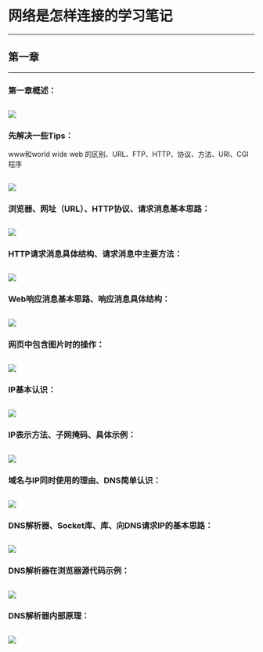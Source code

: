 # 网络是怎样连接的学习笔记
---
## 第一章
---
### 第一章概述：

![](https://github.com/wnz27/Computer-Science/blob/master/How%20Networks%20Work-s%20note/web1.jpeg)
---
### 先解决一些Tips：
www和world wide web 的区别、URL、FTP、HTTP、协议、方法、URI、CGI程序

![](https://github.com/wnz27/Computer-Science/blob/master/How%20Networks%20Work-s%20note/web2.jpeg)
---
### 浏览器、网址（URL）、HTTP协议、请求消息基本思路：

![](https://github.com/wnz27/Computer-Science/blob/master/How%20Networks%20Work-s%20note/3.jpeg)
---
### HTTP请求消息具体结构、请求消息中主要方法：

![](https://github.com/wnz27/Computer-Science/blob/master/How%20Networks%20Work-s%20note/4.jpeg)
---
### Web响应消息基本思路、响应消息具体结构：

![](https://github.com/wnz27/Computer-Science/blob/master/How%20Networks%20Work-s%20note/5.jpeg)
---
### 网页中包含图片时的操作：

![](https://github.com/wnz27/Computer-Science/blob/master/How%20Networks%20Work-s%20note/6.jpeg)
---
### IP基本认识：

![](https://github.com/wnz27/Computer-Science/blob/master/How%20Networks%20Work-s%20note/7.jpeg)
---
### IP表示方法、子网掩码、具体示例：

![](https://github.com/wnz27/Computer-Science/blob/master/How%20Networks%20Work-s%20note/8.jpeg)
---
### 域名与IP同时使用的理由、DNS简单认识：

![](https://github.com/wnz27/Computer-Science/blob/master/How%20Networks%20Work-s%20note/9.jpeg)
---
### DNS解析器、Socket库、库、向DNS请求IP的基本思路：

![](https://github.com/wnz27/Computer-Science/blob/master/How%20Networks%20Work-s%20note/10.jpeg)
---
### DNS解析器在浏览器源代码示例：

![](https://github.com/wnz27/Computer-Science/blob/master/How%20Networks%20Work-s%20note/11.jpeg)
---
### DNS解析器内部原理：

![](https://github.com/wnz27/Computer-Science/blob/master/How%20Networks%20Work-s%20note/12.jpeg)
---
### 









